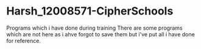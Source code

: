 # Harsh_12008571-CipherSchools
Programs which i have done during training 
There are some programs which are not here as i ahve forgot to save them but i've put all i have done for reference. 
